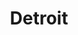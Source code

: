 ---
title: "Detroit"
hashtag: "detroit"
subdivision-of:
  - Michigan
tags:
  - City
  - Michigan
---